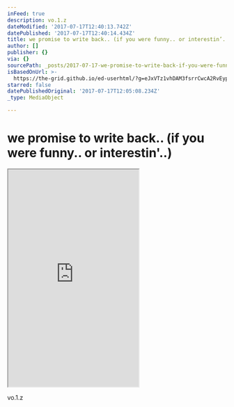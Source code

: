 ```yaml
---
inFeed: true
description: vo.1.z
dateModified: '2017-07-17T12:40:13.742Z'
datePublished: '2017-07-17T12:40:14.434Z'
title: we promise to write back.. (if you were funny.. or interestin’..)
author: []
publisher: {}
via: {}
sourcePath: _posts/2017-07-17-we-promise-to-write-back-if-you-were-funny-or-interesti.md
isBasedOnUrl: >-
  https://the-grid.github.io/ed-userhtml/?g=eJxVTz1vhDAM3fsrrCwcA2RvEypV6tCpla77KSQGcpAEJUYIVf3vPcpBVS_2k_0-LJKOdiRIUUvWEY3pkfN5nss2hHbAUgfHI2o1ku4UV6Mtr4mBSovXYLDBWAm-SVQPsJb4hwCayWuywUPw56l2lk4UevQ5fO0XACboyaGnskV6HXAdX5Y3c2IGXSiaEB3Ly7Sx86ed9303PPzFegnWyOzgZaB-3SV7ZuCQumAk-3g_f7I9oKgnols8PaiUJGuL41sGRpEqkiXscZFsCVO8rOhyg_elVsNQK93LbH8vq7Yu-Cb85xP5Ngu-Jqt-AOyLeTM
starred: false
datePublishedOriginal: '2017-07-17T12:05:08.234Z'
_type: MediaObject

---
```

# we promise to write back.. (if you were funny.. or interestin'..)

<iframe src="https://the-grid.github.io/ed-userhtml/?g=eJxVT8tOwzAQvPMVK1_SHhrDhQPYQS2tCuLRQgEBN8fepCEPh3ijKKr4dwhpitjLzkozOzPC6SopCVylJdsSle6M86Zp_NjaOENf25xXqFVJequ4KhP_wzFQri00GIywCgTvXwRH0I34dwFEdaEpsQXYYlOHeUIjsikWY9gNDABjdZ1jQX6MtMiwg7P22oyYwdxOIlvlbOy7Xj0-H3Rfe8ODv-iYkBjpHXQeqF93yS4Y5EhbayRbrzZPbAgowproJ57OlHOSxZNDWwZGkZq4hDDFVrLT28i8tunztJslXi4fZ2oxf1-vwqv7u-P5ycPby4I-pzd7nVZZFiqdSm9o7gX9Frz3_ItQ8R4L3oUOvgGeYIAX" height="500" style=""></iframe>

vo.1.z